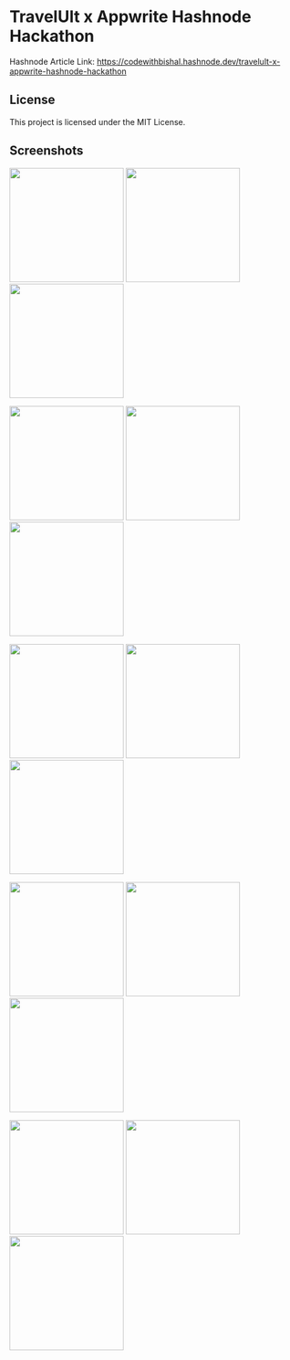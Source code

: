 # TravelUlt x Appwrite Hashnode Hackathon
Hashnode Article Link: https://codewithbishal.hashnode.dev/travelult-x-appwrite-hashnode-hackathon

## License
This project is licensed under the MIT License.

## Screenshots

<p float="left">
  <img src="https://firebasestorage.googleapis.com/v0/b/project-2650061835462236160.appspot.com/o/Github-travelult%2Fscreens%2FMy%20project%20(10).png?alt=media&token=0b74563e-948c-4e23-9b82-97905918036f" width="200" />
  <img src="https://firebasestorage.googleapis.com/v0/b/project-2650061835462236160.appspot.com/o/Github-travelult%2Fscreens%2FMy%20project%20(11).png?alt=media&token=0b74563e-948c-4e23-9b82-97905918036f" width="200" /> 
  <img src="https://firebasestorage.googleapis.com/v0/b/project-2650061835462236160.appspot.com/o/Github-travelult%2Fscreens%2FMy%20project%20(12).png?alt=media&token=0b74563e-948c-4e23-9b82-97905918036f" width="200" />
</p>

<p float="left">
  <img src="https://firebasestorage.googleapis.com/v0/b/project-2650061835462236160.appspot.com/o/Github-travelult%2Fscreens%2F14.png?alt=media&token=77f322ac-ab72-4e8e-b1ba-69286e56a5db" width="200" />
  <img src="https://firebasestorage.googleapis.com/v0/b/project-2650061835462236160.appspot.com/o/Github-travelult%2Fscreens%2FMy%20project%20(8).png?alt=media&token=0b74563e-948c-4e23-9b82-97905918036f" width="200" /> 
  <img src="https://firebasestorage.googleapis.com/v0/b/project-2650061835462236160.appspot.com/o/Github-travelult%2Fscreens%2FMy%20project%20(2).png?alt=media&token=0b74563e-948c-4e23-9b82-97905918036f" width="200" />
</p>

<p float="left">
  <img src="https://firebasestorage.googleapis.com/v0/b/project-2650061835462236160.appspot.com/o/Github-travelult%2Fscreens%2FMy%20project%20(1).png?alt=media&token=0b74563e-948c-4e23-9b82-97905918036f" width="200" />
  <img src="https://firebasestorage.googleapis.com/v0/b/project-2650061835462236160.appspot.com/o/Github-travelult%2Fscreens%2FMy%20project%20(5).png?alt=media&token=0b74563e-948c-4e23-9b82-97905918036f" width="200" /> 
  <img src="https://firebasestorage.googleapis.com/v0/b/project-2650061835462236160.appspot.com/o/Github-travelult%2Fscreens%2FMy%20project%20(5).png?alt=media&token=0b74563e-948c-4e23-9b82-97905918036f" width="200" />
</p>

<p float="left">
  <img src="https://firebasestorage.googleapis.com/v0/b/project-2650061835462236160.appspot.com/o/Github-travelult%2Fscreens%2FMy%20project%20(9).png?alt=media&token=0b74563e-948c-4e23-9b82-97905918036f" width="200" />
  <img src="https://firebasestorage.googleapis.com/v0/b/project-2650061835462236160.appspot.com/o/Github-travelult%2Fscreens%2FMy%20project%20(3).png?alt=media&token=0b74563e-948c-4e23-9b82-97905918036f" width="200" /> 
  <img src="https://firebasestorage.googleapis.com/v0/b/project-2650061835462236160.appspot.com/o/Github-travelult%2Fscreens%2FMy%20project%20(4).png?alt=media&token=0b74563e-948c-4e23-9b82-97905918036f" width="200" />
</p>

<p float="left">
  <img src="https://firebasestorage.googleapis.com/v0/b/project-2650061835462236160.appspot.com/o/Github-travelult%2Fscreens%2FMy%20project%20(6).png?alt=media&token=0b74563e-948c-4e23-9b82-97905918036f" width="200" />
  <img src="https://firebasestorage.googleapis.com/v0/b/project-2650061835462236160.appspot.com/o/Github-travelult%2Fscreens%2FMy%20project%20(3).png?alt=media&token=0b74563e-948c-4e23-9b82-97905918036f" width="200" /> 
  <img src="https://firebasestorage.googleapis.com/v0/b/project-2650061835462236160.appspot.com/o/Github-travelult%2Fscreens%2FMy%20project.png?alt=media&token=5587d826-6983-4a94-a60b-af855ef46bc1" width="200" />
</p>
